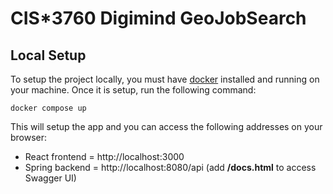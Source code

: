 # CIS*3760 Digimind GeoJobSearch

## Local Setup

To setup the project locally, you must have [docker](https://www.docker.com/products/docker-desktop/) installed and running on your machine. Once it is setup, run the following command:

```
docker compose up
```

This will setup the app and you can access the following addresses on your browser:
- React frontend = http://localhost:3000
- Spring backend = http://localhost:8080/api (add **/docs.html** to access Swagger UI)


